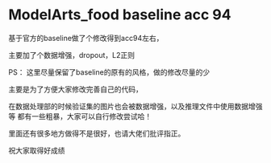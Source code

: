 # ModelArts_food baseline acc 94

基于官方的baseline做了个修改得到acc94左右，

主要加了个数据增强，dropout，L2正则

PS：
这里尽量保留了baseline的原有的风格，做的修改尽量的少

主要是为了方便大家修改完善自己的代码，

在数据处理部的时候验证集的图片也会被数据增强，以及推理文件中使用数据增强等
都有一些粗暴，大家可以自行修改尝试哈！

里面还有很多地方做得不是很好，也请大佬们批评指正。

祝大家取得好成绩

